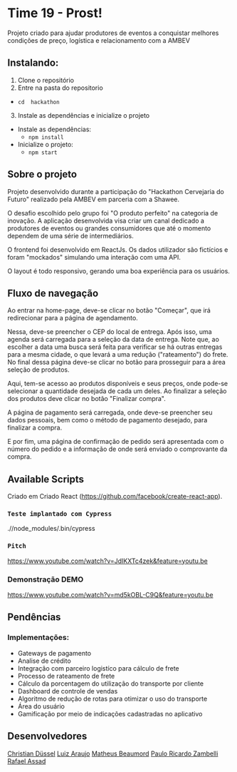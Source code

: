 # Time 19 - Prost!

Projeto criado para ajudar produtores de eventos a conquistar melhores condições de preço, logística e relacionamento com a AMBEV

## Instalando:

1. Clone o repositório
2. Entre na pasta do repositorio
 * `cd  hackathon`
3. Instale as dependências e inicialize o projeto
  * Instale as dependências:
    * `npm install`
  * Inicialize o projeto:
    * `npm start` 

## Sobre o projeto

Projeto desenvolvido durante a participação do "Hackathon Cervejaria do Futuro" realizado pela AMBEV em parceria com a Shawee. 

O desafio escolhido pelo grupo foi "O produto perfeito" na categoria de inovação. A aplicação desenvolvida visa criar um canal dedicado a produtores de eventos ou grandes consumidores que até o momento dependem de uma série de intermediários. 

O frontend foi desenvolvido em ReactJs. Os dados utilizador são fictícios e foram "mockados" simulando uma interação com uma API.

O layout é todo responsivo, gerando uma boa experiência para os usuários.

## Fluxo de navegação

Ao entrar na home-page, deve-se clicar no botão "Começar", que irá redirecionar para a página de agendamento. 

Nessa, deve-se preencher o CEP do local de entrega. Após isso, uma agenda será carregada para a seleção da data de entrega. Note que, ao escolher a data uma busca será feita para verificar se há outras entregas para a mesma cidade, o que levará a uma redução ("rateamento") do frete. No final dessa página deve-se clicar no botão para prosseguir para a área seleção de produtos.

Aqui, tem-se acesso ao produtos disponíveis e seus preços, onde pode-se selecionar a quantidade desejada de cada um deles. Ao finalizar a seleção dos produtos deve clicar no botão "Finalizar compra".

A página de pagamento será carregada, onde deve-se preencher seu dados pessoais, bem como o método de pagamento desejado, para finalizar a compra.

E por fim, uma página de confirmação de pedido será apresentada com o número do pedido e a informação de onde será enviado o comprovante da compra.



## Available Scripts

Criado em Criado React (https://github.com/facebook/create-react-app).


### `Teste implantado com Cypress`

.//node_modules/.bin/cypress


### `Pitch`
https://www.youtube.com/watch?v=JdIKXTc4zek&feature=youtu.be

### Demonstração DEMO
https://www.youtube.com/watch?v=md5kOBL-C9Q&feature=youtu.be


## Pendências

### Implementações:
* Gateways de pagamento
* Analise de crédito
* Integração com parceiro logistíco para cálculo de frete
* Processo de rateamento de frete
* Cálculo da porcentagem do utilização do transporte por cliente
* Dashboard de controle de vendas
* Algoritmo de redução de rotas para otimizar o uso do transporte
* Área do usuário 
* Gamificação por meio de indicações cadastradas no aplicativo

## Desenvolvedores

 <a href="https://www.linkedin.com/in/cduessel/" target="_blank" rel="noopener noreferrer">Christian Düssel</a>
<a href="https://www.linkedin.com/in/araujoluiz/"
target="_blank" rel="noopener noreferrer" >  Luiz Araujo</a>
<a href="https://www.linkedin.com/in/matheus-beaumord/" target="_blank" rel="noopener noreferrer"> Matheus Beaumord</a>
<a href="https://www.linkedin.com/in/paulo-ricardo-zambelli-taveira/"
target="_blank" rel="noopener noreferrer">Paulo Ricardo Zambelli</a>        
<a href="https://www.linkedin.com/in/rafaelassad/" target="_blank"
rel="noopener noreferrer" >Rafael Assad</a>